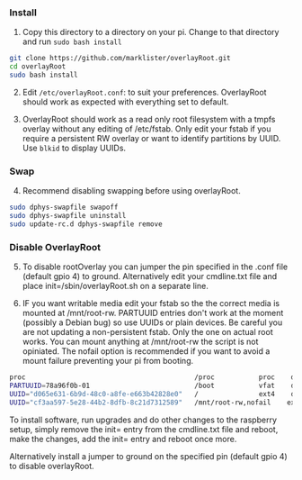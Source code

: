### Install
1. Copy this directory to a directory on your pi.  Change to that directory and run `sudo bash install`
```bash
git clone https://github.com/marklister/overlayRoot.git
cd overlayRoot
sudo bash install

```
2. Edit `/etc/overlayRoot.conf`:  to suit your preferences. OverlayRoot should work as expected with everything 
set to default.

3. OverlayRoot should work 
    as a read only root filesystem with a tmpfs overlay without any editing of /etc/fstab.  Only edit your fstab if you 
    require a persistent RW overlay or want to identify partitions by UUID. 
    Use `blkid` to display UUIDs.   

### Swap
4. Recommend disabling swapping before using overlayRoot. 
```bash
sudo dphys-swapfile swapoff
sudo dphys-swapfile uninstall
sudo update-rc.d dphys-swapfile remove
```
### Disable OverlayRoot
5. To disable rootOverlay you can jumper the pin specified in the .conf file (default gpio 4) to ground.  Alternatively edit your 
cmdline.txt file and place init=/sbin/overlayRoot.sh on a separate line.  
 
6. IF you want writable media edit your fstab so the the correct media is mounted at /mnt/root-rw.
 PARTUUID entries don't work at the moment (possibly a Debian bug) so use UUIDs or plain devices.
 Be careful you are not updating a non-persistent fstab.  Only the one on actual root works.
 You can mount anything at /mnt/root-rw the script is not opiniated.  The nofail option is recommended if you want to avoid
 a mount failure preventing your pi from booting.

```bash
proc                                          /proc           proc    defaults          0       0
PARTUUID=78a96f0b-01                          /boot           vfat    defaults          0       2
UUID="d065e631-6b9d-48c0-a8fe-e663b42828e0"   /               ext4    defaults,noatime  0       1
UUID="cf3aa597-5e28-44b2-8dfb-8c21d7312589"   /mnt/root-rw,nofail    ext4    defaults,noatime  0       1
```
  To install software, run upgrades and do other changes to the raspberry setup, simply remove the init=
  entry from the cmdline.txt file and reboot, make the changes, add the init= entry and reboot once more.  
  
  Alternatively install a jumper to ground on the specified pin (default gpio 4) to
  disable overlayRoot.
  
 
